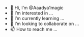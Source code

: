 - 👋 Hi, I’m @Aaadya1magic
- 👀 I’m interested in ...
- 🌱 I’m currently learning ...
- 💞️ I’m looking to collaborate on ...
- 📫 How to reach me ...

<!---
Aaadya1magic/Aaadya1magic is a ✨ special ✨ repository because its `README.md` (this file) appears on your GitHub profile.
You can click the Preview link to take a look at your changes.
--->
